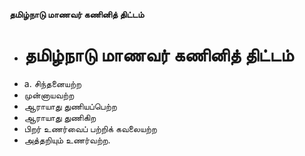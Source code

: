 **தமிழ்நாடு மாணவர் கணினித் திட்டம்**
- # தமிழ்நாடு மாணவர் கணினித் திட்டம்
- a. சிந்தனையற்ற
- முன்னாயவற்ற
- ஆராயாது துணியப்பெற்ற
- ஆராயாது துணிகிற
- பிறர் உணர்வைப் பற்றிக் கவலையற்ற
- அத்தறியும் உணர்வற்ற.

